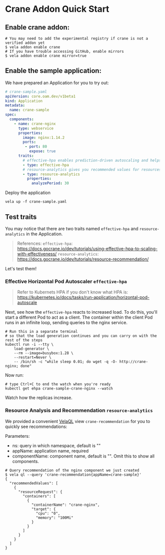# Crane Addon Quick Start

## Enable crane addon:

```shell
# You may need to add the experimental registry if crane is not a verified addon yet
$ vela addon enable crane
# If you have trouble accessing GitHub, enable mirrors
$ vela addon enable crane mirror=true
```

## Enable the sample application:

We have prepared an Application for you to try out:

```yaml
# crane-sample.yaml
apiVersion: core.oam.dev/v1beta1
kind: Application
metadata:
  name: crane-sample
spec:
  components:
    - name: crane-nginx
      type: webservice
      properties:
        image: nginx:1.14.2
        ports:
         - port: 80
           expose: true
      traits:
        # effective-hpa enables prediction-driven autoscaling and helps you manage application scaling in an easy way
        - type: effective-hpa
        # resource-analytics gives you recommended values for resources in a cluster and use them to improve the resource utilization of the cluster.
        - type: resource-analytics
          properties:
            analyzePeriod: 30
```

Deploy the application

```shell
vela up -f crane-sample.yaml
```

## Test traits

You may notice that there are two traits named `effective-hpa` and `resource-analytics` in the Application. 

> References:
> `effective-hpa`: https://docs.gocrane.io/dev/tutorials/using-effective-hpa-to-scaling-with-effectiveness/
> `resource-analytics`: https://docs.gocrane.io/dev/tutorials/resource-recommendation/

Let's test them!

### Effective Horizontal Pod Autoscaler `effective-hpa`

> Refer to Kubernets HPA if you don't know what HPA is: https://kubernetes.io/docs/tasks/run-application/horizontal-pod-autoscale

Next, see how the `effective-hpa` reacts to increased load. To do this, you'll start a different Pod to act as a client. The container within the client Pod runs in an infinite loop, sending queries to the nginx service.

```shell
# Run this in a separate terminal
# so that the load generation continues and you can carry on with the rest of the steps
kubectl run -i --tty \
    load-generator \
    --rm --image=busybox:1.28 \
    --restart=Never \
    -- /bin/sh -c "while sleep 0.01; do wget -q -O- http://crane-nginx; done"
```

Now run:

```shell
# type Ctrl+C to end the watch when you're ready
kubectl get ehpa crane-sample-crane-nginx --watch
```

Watch how the replicas increase.


### Resource Analysis and Recommendation `resource-analytics`

We provided a convenient [VelaQL](https://kubevela.net/docs/next/platform-engineers/system-operation/velaql) view `crane-recommendation` for you to quickly see recommendations:

Parameters:
- ns: query in which namespace, default is ""
- appName: application name, required
- componentName: component name, default is "". Omit this to show all components.

```shell
# Query recommendation of the nginx component we just created
$ vela ql --query 'crane-recommendation{appName=crane-sample}'
{
  "recommendedValues": [
    {
      "resourceRequest": {
        "containers": [
          {
            "containerName": "crane-nginx",
            "target": {
              "cpu": "0",
              "memory": "100Mi"
            }
          }
        ]
      }
    }
  ]
}
```